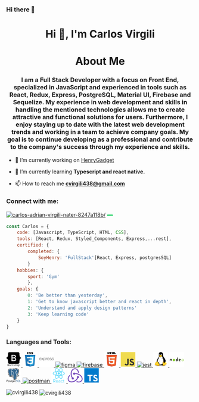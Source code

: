 ### Hi there 👋

<!--
**cvirgili438/cvirgili438** is a ✨ _special_ ✨ repository because its `README.md` (this file) appears on your GitHub profile.

Here are some ideas to get you started:

- 🔭 I’m currently working on ...
- 🌱 I’m currently learning ...
- 👯 I’m looking to collaborate on ...
- 🤔 I’m looking for help with ...``
- 💬 Ask me about ...
- 📫 How to reach me: ...
- 😄 Pronouns: ...
- ⚡ Fun fact: ...
-->
<h1 align="center">Hi 👋, I'm Carlos Virgili</h1>
<h1 align="center">About Me</h1>
<h3 align="center">I am a Full Stack Developer with a focus on Front End, specialized in JavaScript and experienced in tools such as React, Redux, Express, PostgreSQL, Material UI, Firebase and Sequelize. My experience in web development and skills in handling the mentioned technologies allows me to create attractive and functional solutions for users. Furthermore, I enjoy staying up to date with the latest web development trends and working in a team to achieve company goals. My goal is to continue developing as a professional and contribute to the company's success through my experience and skills.</h3>

- 🔭 I’m currently working on [HenryGadget](https://github.com/cvirgili438/PF-HenryGadget)

- 🌱 I’m currently learning **Typescript and react native.**

- 📫 How to reach me **cvirgili438@gmail.com**

<h3 align="left">Connect with me:</h3>
<p align="left">
<a href="https://linkedin.com/in/carlos-adrian-virgili-nater-8247a118b/" target="blank"><img align="center" src="https://raw.githubusercontent.com/rahuldkjain/github-profile-readme-generator/master/src/images/icons/Social/linked-in-alt.svg" alt="carlos-adrian-virgili-nater-8247a118b/" height="30" width="40" /></a>
    <a aria-label="Chat on WhatsApp" href="https://wa.me/543537585662?text=FullStackDeveloper Carlos Virgili"> <img width='15px' alt="Chat on WhatsApp" src="WhatsAppButtonGreenLarge.png" /> </a>

</p>

```javascript
const Carlos = {
    code: [Javascript, TypeScript, HTML, CSS],
    tools: [React, Redux, Styled_Components, Express,...rest],
    certified: {
        completed: {            
            SoyHenry: 'FullStack'[React, Express, postgresSQL]
        }
    hobbies: {
        sport: 'Gym'
        },
    goals: {
        0: 'Be better than yesterday',
        1: 'Get to know javascript better and react in depth',
        2: 'Understand and apply design patterns'
        3: 'Keep learning code'
    }
}
```

<h3 align="left">Languages and Tools:</h3>
<p align="left"> <a href="https://getbootstrap.com" target="_blank" rel="noreferrer"> <img src="https://raw.githubusercontent.com/devicons/devicon/master/icons/bootstrap/bootstrap-plain-wordmark.svg" alt="bootstrap" width="40" height="40"/> </a> <a href="https://www.w3schools.com/css/" target="_blank" rel="noreferrer"> <img src="https://raw.githubusercontent.com/devicons/devicon/master/icons/css3/css3-original-wordmark.svg" alt="css3" width="40" height="40"/> </a> <a href="https://expressjs.com" target="_blank" rel="noreferrer"> <img src="https://raw.githubusercontent.com/devicons/devicon/master/icons/express/express-original-wordmark.svg" alt="express" width="40" height="40"/> </a> <a href="https://www.figma.com/" target="_blank" rel="noreferrer"> <img src="https://www.vectorlogo.zone/logos/figma/figma-icon.svg" alt="figma" width="40" height="40"/> </a> <a href="https://firebase.google.com/" target="_blank" rel="noreferrer"> <img src="https://www.vectorlogo.zone/logos/firebase/firebase-icon.svg" alt="firebase" width="40" height="40"/> </a> <a href="https://www.w3.org/html/" target="_blank" rel="noreferrer"> <img src="https://raw.githubusercontent.com/devicons/devicon/master/icons/html5/html5-original-wordmark.svg" alt="html5" width="40" height="40"/> </a> <a href="https://developer.mozilla.org/en-US/docs/Web/JavaScript" target="_blank" rel="noreferrer"> <img src="https://raw.githubusercontent.com/devicons/devicon/master/icons/javascript/javascript-original.svg" alt="javascript" width="40" height="40"/> </a> <a href="https://jestjs.io" target="_blank" rel="noreferrer"> <img src="https://www.vectorlogo.zone/logos/jestjsio/jestjsio-icon.svg" alt="jest" width="40" height="40"/> </a> <a href="https://www.linux.org/" target="_blank" rel="noreferrer"> <img src="https://raw.githubusercontent.com/devicons/devicon/master/icons/linux/linux-original.svg" alt="linux" width="40" height="40"/> </a> <a href="https://nodejs.org" target="_blank" rel="noreferrer"> <img src="https://raw.githubusercontent.com/devicons/devicon/master/icons/nodejs/nodejs-original-wordmark.svg" alt="nodejs" width="40" height="40"/> </a> <a href="https://www.postgresql.org" target="_blank" rel="noreferrer"> <img src="https://raw.githubusercontent.com/devicons/devicon/master/icons/postgresql/postgresql-original-wordmark.svg" alt="postgresql" width="40" height="40"/> </a> <a href="https://postman.com" target="_blank" rel="noreferrer"> <img src="https://www.vectorlogo.zone/logos/getpostman/getpostman-icon.svg" alt="postman" width="40" height="40"/> </a> <a href="https://reactjs.org/" target="_blank" rel="noreferrer"> <img src="https://raw.githubusercontent.com/devicons/devicon/master/icons/react/react-original-wordmark.svg" alt="react" width="40" height="40"/> </a> <a href="https://redux.js.org" target="_blank" rel="noreferrer"> <img src="https://raw.githubusercontent.com/devicons/devicon/master/icons/redux/redux-original.svg" alt="redux" width="40" height="40"/> </a> <a href="https://www.typescriptlang.org/" target="_blank" rel="noreferrer"> <img src="https://raw.githubusercontent.com/devicons/devicon/master/icons/typescript/typescript-original.svg" alt="typescript" width="40" height="40"/> </a> </p>

<p><img align="left" src="https://github-readme-stats.vercel.app/api/top-langs?username=cvirgili438&show_icons=true&locale=en&layout=compact" alt="cvirgili438" /></p>

<p>&nbsp;<img align="center" src="https://github-readme-stats.vercel.app/api?username=cvirgili438&show_icons=true&locale=en" alt="cvirgili438" /></p>
